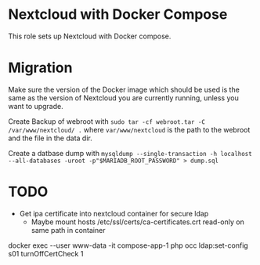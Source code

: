 # Nextcloud with Docker Compose

This role sets up Nextcloud with Docker compose.

# Migration

Make sure the version of the Docker image which should be used is the same as the version of Nextcloud you are currently running, unless you want to upgrade.

Create Backup of webroot with `sudo tar -cf webroot.tar -C /var/www/nextcloud/ .` where `var/www/nextcloud` is the path to the webroot and the file in the data dir.

Create a datbase dump with `mysqldump --single-transaction -h localhost --all-databases -uroot -p"$MARIADB_ROOT_PASSWORD" > dump.sql`

# TODO

- Get ipa certificate into nextcloud container for secure ldap
  - Maybe mount hosts /etc/ssl/certs/ca-certificates.crt read-only on same path in container

docker exec --user www-data -it compose-app-1 php occ ldap:set-config s01 turnOffCertCheck 1
